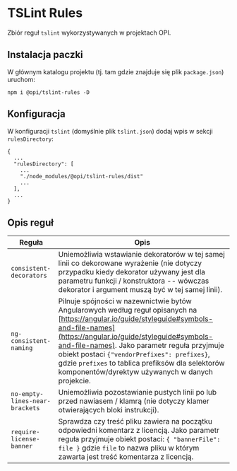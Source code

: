 # TSLint Rules
Zbiór reguł `tslint` wykorzystywanych w projektach OPI.

## Instalacja paczki
W głównym katalogu projektu (tj. tam gdzie znajduje się plik `package.json`) uruchom:

``
npm i @opi/tslint-rules -D
``

## Konfiguracja
W konfiguracji `tslint` (domyślnie plik `tslint.json`) dodaj wpis w sekcji `rulesDirectory`:
```
{
  ...
  "rulesDirectory": [
    ...
    "./node_modules/@opi/tslint-rules/dist"
    ...
  ],
  ...
}
```

## Opis reguł
| Reguła | Opis |
|-------------------------|------------------|
| `consistent-decorators` | Uniemożliwia wstawianie dekoratorów w tej samej linii co dekorowane wyrażenie (nie dotyczy przypadku kiedy dekorator używany jest dla parametru funkcji / konstruktora -- wówczas dekorator i argument muszą być w tej samej linii).
| `ng-consistent-naming`  | Pilnuje spójności w nazewnictwie bytów Angularowych według reguł opisanych na [https://angular.io/guide/styleguide#symbols-and-file-names](https://angular.io/guide/styleguide#symbols-and-file-names). Jako parametr reguła przyjmuje obiekt postaci `{"vendorPrefixes": prefixes}`, gdzie `prefixes` to tablica prefiksów dla selektorów komponentów/dyrektyw używanych w danych projekcie.   
| `no-empty-lines-near-brackets`  | Uniemożliwia pozostawianie pustych linii po lub przed nawiasem / klamrą (nie dotyczy klamer otwierających bloki instrukcji). |
| `require-license-banner` | Sprawdza czy treść pliku zawiera na początku odpowiedni komentarz z licencją. Jako parametr reguła przyjmuje obiekt postaci: `{ "bannerFile": file }` gdzie `file` to nazwa pliku w którym zawarta jest treść komentarza z licencją.
